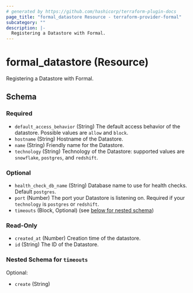 ```yaml
---
# generated by https://github.com/hashicorp/terraform-plugin-docs
page_title: "formal_datastore Resource - terraform-provider-formal"
subcategory: ""
description: |-
  Registering a Datastore with Formal.
---
```


# formal_datastore (Resource)

Registering a Datastore with Formal.



<!-- schema generated by tfplugindocs -->
## Schema

### Required

- `default_access_behavior` (String) The default access behavior of the datastore. Possible values are `allow` and `block`.
- `hostname` (String) Hostname of the Datastore.
- `name` (String) Friendly name for the Datastore.
- `technology` (String) Technology of the Datastore: supported values are `snowflake`, `postgres`, and `redshift`.

### Optional

- `health_check_db_name` (String) Database name to use for health checks. Default `postgres`.
- `port` (Number) The port your Datastore is listening on. Required if your `technology` is `postgres` or `redshift`.
- `timeouts` (Block, Optional) (see [below for nested schema](#nestedblock--timeouts))

### Read-Only

- `created_at` (Number) Creation time of the datastore.
- `id` (String) The ID of the Datastore.

<a id="nestedblock--timeouts"></a>
### Nested Schema for `timeouts`

Optional:

- `create` (String)



